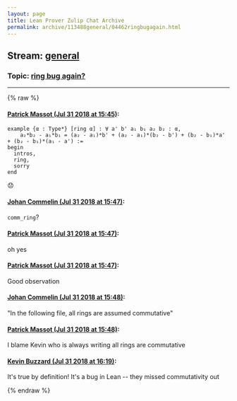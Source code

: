 ```yaml
---
layout: page
title: Lean Prover Zulip Chat Archive 
permalink: archive/113488general/04462ringbugagain.html
---
```


## Stream: [general](index.html)
### Topic: [ring bug again?](04462ringbugagain.html)

---


{% raw %}
#### [ Patrick Massot (Jul 31 2018 at 15:45)](https://leanprover.zulipchat.com/#narrow/stream/113488-general/topic/ring%20bug%20again%3F/near/130644147):
```lean
example {α : Type*} [ring α] : ∀ a' b' a₁ b₁ a₂ b₂ : α, 
    a₂*b₂ - a₁*b₁ = (a₂ - a₁)*b' + (a₂ - a₁)*(b₂ - b') + (b₂ - b₁)*a' + (b₂ - b₁)*(a₁ - a') :=
begin
  intros,
  ring,
  sorry
end
```
:disappointed:

#### [ Johan Commelin (Jul 31 2018 at 15:47)](https://leanprover.zulipchat.com/#narrow/stream/113488-general/topic/ring%20bug%20again%3F/near/130644291):
`comm_ring`?

#### [ Patrick Massot (Jul 31 2018 at 15:47)](https://leanprover.zulipchat.com/#narrow/stream/113488-general/topic/ring%20bug%20again%3F/near/130644301):
oh yes

#### [ Patrick Massot (Jul 31 2018 at 15:47)](https://leanprover.zulipchat.com/#narrow/stream/113488-general/topic/ring%20bug%20again%3F/near/130644306):
Good observation

#### [ Johan Commelin (Jul 31 2018 at 15:48)](https://leanprover.zulipchat.com/#narrow/stream/113488-general/topic/ring%20bug%20again%3F/near/130644361):
"In the following file, all rings are assumed commutative"

#### [ Patrick Massot (Jul 31 2018 at 15:48)](https://leanprover.zulipchat.com/#narrow/stream/113488-general/topic/ring%20bug%20again%3F/near/130644369):
I blame Kevin who is always writing all rings are commutative

#### [ Kevin Buzzard (Jul 31 2018 at 16:19)](https://leanprover.zulipchat.com/#narrow/stream/113488-general/topic/ring%20bug%20again%3F/near/130646253):
It's true by definition! It's a bug in Lean -- they missed commutativity out


{% endraw %}
